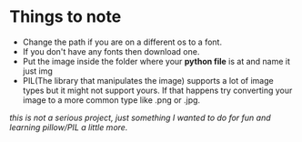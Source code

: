 # Things to note
- Change the path if you are on a different os to a font.
- If you don't have any fonts then download one.
- Put the image inside the folder where your **python file** is at and name it just img
- PIL(The library that manipulates the image) supports a lot of image types but it might not support yours. If that happens try converting your image to a more common type like .png or .jpg.


*this is not a serious project, just something I wanted to do for fun and learning pillow/PIL a little more.*
